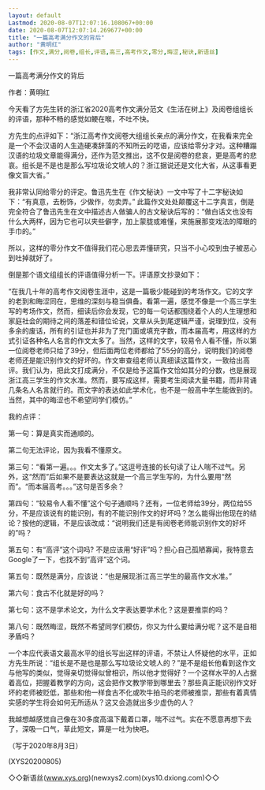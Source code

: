 ```yaml
---
layout: default
Lastmod: 2020-08-07T12:07:16.108067+00:00
date: 2020-08-07T12:07:14.269677+00:00
title: "一篇高考满分作文的背后"
author: "黄明红"
tags: [作文,满分,阅卷,组长,评语,高三,高考作文,零分,晦涩,秘诀,新语丝]
---
```


一篇高考满分作文的背后

作者：黄明红

今天看了方先生转的浙江省2020高考作文满分范文《生活在树上》及阅卷组组长的评语，那种不畅的感觉如鲠在喉，不吐不快。

方先生的点评如下：“浙江高考作文阅卷大组组长亲点的满分作文，在我看来完全是一个不会汉语的人生造硬凑辞藻的不知所云的呓语，应该给零分才对。这种糟蹋汉语的垃圾文章能得满分，还作为范文推出，这不仅是阅卷的悲哀，更是高考的悲哀。组长是不是也是那么写垃圾论文唬人的？浙江据说还是文化大省，从这事看更像文盲大省。”

我非常认同给零分的评定。鲁迅先生在《作文秘诀》一文中写了十二字秘诀如下：“有真意，去粉饰，少做作，勿卖弄。” 此篇作文处处颠覆这十二字真言，倒是完全符合了鲁迅先生在文中描述古人做骗人的古文秘诀后写的：“做白话文也没有什么大两样，因为它也可以夹些僻字，加上蒙胧或难懂，来施展那变戏法的障眼的手巾的。”

所以，这样的零分作文不值得我们花心思去弄懂研究，只当不小心咬到虫子被恶心到吐掉就好了。

倒是那个语文组组长的评语值得分析一下。评语原文抄录如下：

“在我几十年的高考作文阅卷生涯中，这是一篇极少能碰到的考场作文。它的文字的老到和晦涩同在，思维的深刻与稳当俱备。看第一遍，感觉不像是一个高三学生写的考场作文，然而，细读后你会发现，它的每一句话都围绕着个人的人生理想和家庭社会的期待之间的落差和错位论说，文章从头到尾逻辑严谨，说理到位，没有多余的废话，所有的引证也并非为了充门面或填充字数，而本届高考，用这样的方式引证各种名人名言的作文太多了。当然，这样的文字，较易令人看不懂，所以第一位阅卷老师只给了39分，但后面两位老师都给了55分的高分，说明我们的阅卷老师还是能识别作文的好坏的。作文审查组老师认真细读这篇作文，一致给出高评。我们认为，把此文打成满分，不仅是给予这篇作文恰如其分的分数，也是展现浙江高三学生的作文水准。然而，要写成这样，需要考生阅读大量书籍，而非背诵几条名人名言就行的。而文字的表达如此学术化，也不是一般高中学生能做到的。当然，其中的晦涩也不希望同学们模仿。”

我的点评：

第一句：算是真实而通顺的。

第二句无法评论，因为我看不懂原文。

第三句：“看第一遍。。。作文太多了。”这逗号连接的长句读了让人喘不过气。另外，这“然而”后如果不是要表达这就是一个高三学生写的，为什么要用“然而”。“而本届高考。。。”这句是否多余？

第四句：“较易令人看不懂”这个句子通顺吗？还有，一位老师给39分，两位给55分，不是应该说有的能识别，有的不能识别作文的好坏吗？怎么能得出他现在的结论？按他的逻辑，不是应该改成：“说明我们还是有阅卷老师能识别作文的好坏的”吗？

第五句：有“高评”这个词吗? 不是应该用“好评”吗？担心自己孤陋寡闻，我特意去Google了一下，也找不到“高评”这个词。

第五句：既然是满分，应该说：“也是展现浙江高三学生的最高作文水准。”

第六句：食古不化就是好的吗？

第七句：这不是学术论文，为什么文字表达要学术化？这是要推崇的吗？

第八句：既然晦涩，既然不希望同学们模仿，你又为什么要给满分呢？这不是自相矛盾吗？

一个本应代表语文最高水平的组长写出这样的评语，不禁让人怀疑他的水平，正如方先生所说：“组长是不是也是那么写垃圾论文唬人的？”是不是组长他看到这作文与他写的类似，觉得亲切觉得似曾相识，所以他才觉得好？一个这样水平的人占据着高位，把握着教学的方向，这会把作文教学带到哪里去？那些真正能识别作文好坏的老师被贬低，那些和他一样食古不化或吹牛拍马的老师被推崇，那些有着真情实感的学生将会如何无所适从？这又会造就出多少虚伪的人？

我越想越感觉自己像在30多度高温下戴着口罩，喘不过气。实在不愿意再想下去了，深吸一口气，草此短文，算是一吐为快吧。

（写于2020年8月3日）

(XYS20200805)

◇◇新语丝(www.xys.org)(newxys2.com)(xys10.dxiong.com)◇◇

